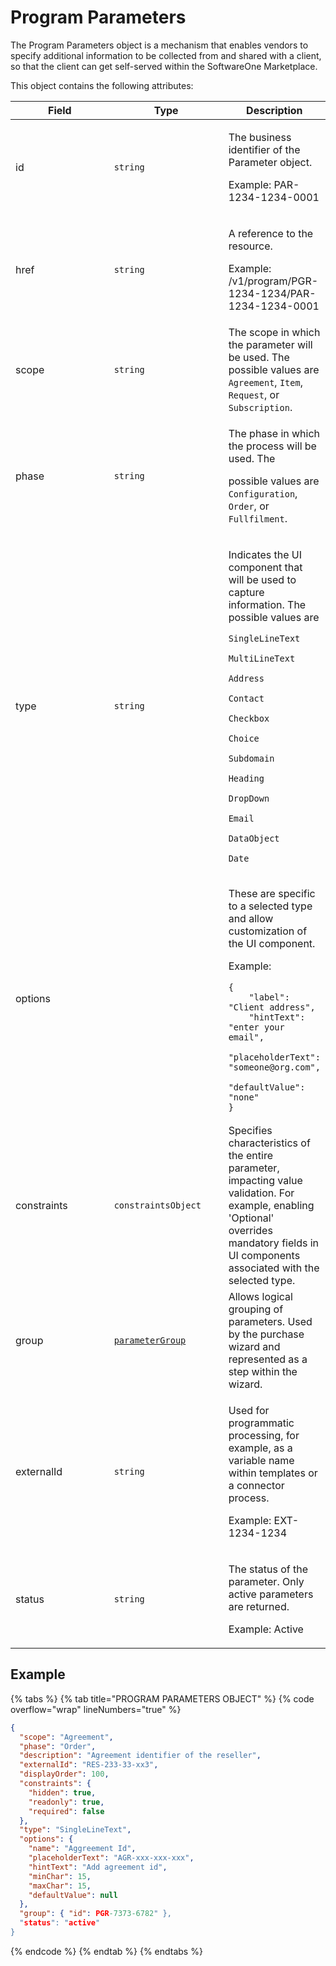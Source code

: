 # Program Parameters

The Program Parameters object is a mechanism that enables vendors to specify additional information to be collected from and shared with a client, so that the client can get self-served within the SoftwareOne Marketplace.&#x20;

This object contains the following attributes:

<table><thead><tr><th width="148">Field</th><th width="170">Type</th><th>Description</th></tr></thead><tbody><tr><td>id</td><td><code>string</code></td><td><p>The business identifier of the Parameter object. </p><p>Example: PAR-1234-1234-0001</p></td></tr><tr><td>href</td><td><code>string</code></td><td><p>A reference to the resource. </p><p>Example: /v1/program/PGR-1234-1234/PAR-1234-1234-0001</p></td></tr><tr><td>scope</td><td><code>string</code></td><td>The scope in which the parameter will be used. The possible values are <code>Agreement</code>, <code>Item</code>, <code>Request</code>, or <code>Subscription</code>.</td></tr><tr><td>phase</td><td><code>string</code></td><td><p>The phase in which the process will be used. The</p><p>possible values are <code>Configuration</code>, <code>Order</code>, or <code>Fullfilment</code>.</p></td></tr><tr><td>type</td><td><code>string</code></td><td><p>Indicates the UI component that will be used to capture information. The possible values are</p><p><code>SingleLineText</code></p><p><code>MultiLineText</code></p><p><code>Address</code></p><p><code>Contact</code></p><p><code>Checkbox</code></p><p><code>Choice</code></p><p><code>Subdomain</code></p><p><code>Heading</code></p><p><code>DropDown</code></p><p><code>Email</code></p><p><code>DataObject</code></p><p><code>Date</code></p></td></tr><tr><td>options</td><td></td><td><p>These are specific to a selected type and allow customization of the UI component. </p><p>Example:</p><pre class="language-json" data-overflow="wrap" data-full-width="true"><code class="lang-json">{
    "label": "Client address",
    "hintText": "enter your email",
    "placeholderText": "someone@org.com",
    "defaultValue": "none"
}
</code></pre></td></tr><tr><td>constraints</td><td><code>constraintsObject</code></td><td>Specifies characteristics of the entire parameter, impacting value validation. For example, enabling 'Optional' overrides mandatory fields in UI components associated with the selected type.</td></tr><tr><td>group</td><td><a href="../program-parameter-groups/"><code>parameterGroup</code></a></td><td>Allows logical grouping of parameters. Used by the purchase wizard and represented as a step within the wizard.</td></tr><tr><td>externalId</td><td><code>string</code></td><td><p>Used for programmatic processing, for example, as a variable name within templates or a connector process.</p><p>Example: EXT-1234-1234</p></td></tr><tr><td>status</td><td><code>string</code></td><td><p>The status of the parameter. Only active parameters are returned.</p><p>Example: Active</p></td></tr></tbody></table>

## Example

{% tabs %}
{% tab title="PROGRAM PARAMETERS OBJECT" %}
{% code overflow="wrap" lineNumbers="true" %}
```json
{
  "scope": "Agreement",
  "phase": "Order",
  "description": "Agreement identifier of the reseller",
  "externalId": "RES-233-33-xx3",
  "displayOrder": 100,
  "constraints": {
    "hidden": true,
    "readonly": true,
    "required": false
  },
  "type": "SingleLineText",
  "options": {
    "name": "Aggreement Id",
    "placeholderText": "AGR-xxx-xxx-xxx",
    "hintText": "Add agreement id",
    "minChar": 15,
    "maxChar": 15,
    "defaultValue": null
  },
  "group": { "id": PGR-7373-6782" },
  "status": "active"
}
```
{% endcode %}
{% endtab %}
{% endtabs %}
